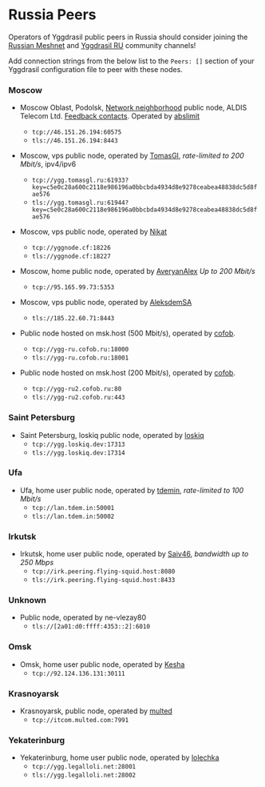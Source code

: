 # Russia Peers

Operators of Yggdrasil public peers in Russia should consider joining the [Russian Meshnet](https://github.com/russian-meshnet/meshnet-chat-agenda/blob/master/README.md#чаты-и-мосты-в-разных-сетях) and [Yggdrasil RU](https://t.me/Yggdrasil_ru) community channels!

Add connection strings from the below list to the `Peers: []` section of your Yggdrasil configuration file to peer with these nodes.


### Moscow
* Moscow Oblast, Podolsk, [Network neighborhood](https://netwhood.online/) public node, ALDIS Telecom Ltd. [Feedback contacts](http://netwhood.online/feedback/). Operated by [abslimit](https://mstdn.netwhood.online/@abslimit)
  * `tcp://46.151.26.194:60575`
  * `tls://46.151.26.194:8443`

* Moscow, vps public node, operated by [TomasGl](https://tomasgl.ru), *rate-limited to 200 Mbit/s*, ipv4/ipv6
  * `tcp://ygg.tomasgl.ru:61933?key=c5e0c28a600c2118e986196a0bbcbda4934d8e9278ceabea48838dc5d8fae576`
  * `tls://ygg.tomasgl.ru:61944?key=c5e0c28a600c2118e986196a0bbcbda4934d8e9278ceabea48838dc5d8fae576`

* Moscow, vps public node, operated by [Nikat](https://t.me/nikat_meh)
  * `tcp://yggnode.cf:18226`
  * `tls://yggnode.cf:18227`

* Moscow, home public node, operated by [AveryanAlex](https://t.me/averyanalex) *Up to 200 Mbit/s*
  * `tcp://95.165.99.73:5353`

* Moscow, vps public node, operated by [AleksdemSA](https://github.com/AleksdemSA)
  * `tls://185.22.60.71:8443`

* Public node hosted on msk.host (500 Mbit/s), operated by [cofob](https://t.me/cofob).
  * `tcp://ygg-ru.cofob.ru:18000`
  * `tls://ygg-ru.cofob.ru:18001`

* Public node hosted on msk.host (200 Mbit/s), operated by [cofob](https://t.me/cofob).
  * `tcp://ygg-ru2.cofob.ru:80`
  * `tls://ygg-ru2.cofob.ru:443`

### Saint Petersburg
* Saint Petersburg, loskiq public node, operated by [loskiq](https://loskiq.dev)
  * `tcp://ygg.loskiq.dev:17313`
  * `tls://ygg.loskiq.dev:17314`


### Ufa
* Ufa, home user public node, operated by [tdemin](https://tdem.in), *rate-limited to 100 Mbit/s*
  * `tcp://lan.tdem.in:50001`
  * `tls://lan.tdem.in:50002`


### Irkutsk
* Irkutsk, home user public node, operated by [Saiv46](https://t.me/Saiv46), *bandwidth up to 250 Mbps*
  * `tcp://irk.peering.flying-squid.host:8080`
  * `tls://irk.peering.flying-squid.host:8433`


### Unknown
* Public node, operated by ne-vlezay80
  * `tls://[2a01:d0:ffff:4353::2]:6010`


### Omsk
* Omsk, home user public node, operated by [Kesha](https://matrix.to/#/@keshapsix:matrix.org)
  * `tcp://92.124.136.131:30111`

### Krasnoyarsk
* Krasnoyarsk, public node, operated by [multed](https://multed.com/about)
  * `tcp://itcom.multed.com:7991`

### Yekaterinburg
* Yekaterinburg, home user public node, operated by [lolechka](https://t.me/lolichga)
  * `tcp://ygg.legalloli.net:28001`
  * `tls://ygg.legalloli.net:28002`
